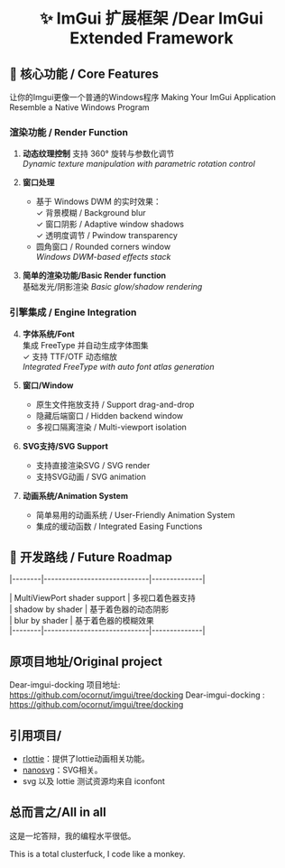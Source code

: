<!-- 动态徽章区/Animated Badges -->
<h1 align="center">✨ ImGui 扩展框架 /Dear ImGui Extended Framework</h1>


## 🚀 核心功能 / Core Features

让你的Imgui更像一个普通的Windows程序
Making Your ImGui Application Resemble a Native Windows Program

### 渲染功能 / Render Function
1. ​**动态纹理控制** 
   支持 360° 旋转与参数化调节  
   *Dynamic texture manipulation with parametric rotation control*

2. ​**窗口处理**  
   - 基于 Windows DWM 的实时效果：  
     ✓ 背景模糊 / Background blur  
     ✓ 窗口阴影 / Adaptive window shadows  
     ✓ 透明度调节 / Pwindow transparency  
   - 圆角窗口 / Rounded corners window  
   *Windows DWM-based effects stack*

3. ​**简单的渲染功能/Basic Render function**  
   基础发光/阴影渲染
   *Basic glow/shadow rendering*

### 引擎集成 / Engine Integration
4. ​**字体系统/Font**  
   集成 FreeType 并自动生成字体图集  
   ✓ 支持 TTF/OTF 动态缩放  
   *Integrated FreeType with auto font atlas generation*

5. ​**窗口/Window**  
   - 原生文件拖放支持 / Support drag-and-drop  
   - 隐藏后端窗口 / Hidden backend window  
   - 多视口隔离渲染 / Multi-viewport isolation
  
6.  **SVG支持/SVG Support** 
    - 支持直接渲染SVG / SVG render
    - 支持SVG动画 / SVG animation  

7.  **动画系统/Animation System**
     - 简单易用的动画系统 / User-Friendly Animation System
     - 集成的缓动函数 / Integrated Easing Functions
  
## 🔮 开发路线 / Future Roadmap

|--------|-----------------------------|--------------|

|  MultiViewPort shader support        | 多视口着色器支持             
|  shadow by shader                    | 基于着色器的动态阴影        
|  blur by shader                      | 基于着色器的模糊效果          
|--------|-----------------------------|--------------|

## 原项目地址/Original project
Dear-imgui-docking 项目地址: https://github.com/ocornut/imgui/tree/docking
Dear-imgui-docking : https://github.com/ocornut/imgui/tree/docking


## 引用项目/
- [rlottie](https://github.com/Samsung/rlottie)：提供了lottie动画相关功能。
- [nanosvg](https://github.com/memononen/nanosvg)：SVG相关。
- svg 以及 lottie 测试资源均来自 iconfont

## 总而言之/All in all
这是一坨答辩，我的编程水平很低。

This is a total clusterfuck, I code like a monkey.
